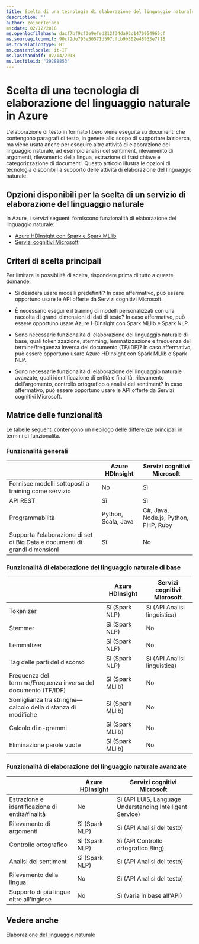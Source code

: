 ```yaml
---
title: Scelta di una tecnologia di elaborazione del linguaggio naturale
description: ''
author: zoinerTejada
ms:date: 02/12/2018
ms.openlocfilehash: dacf7bf9cf3e9efed212f34da93c1470954965cf
ms.sourcegitcommit: 90cf2de795e50571d597cfcb9b302e48933e7f18
ms.translationtype: HT
ms.contentlocale: it-IT
ms.lasthandoff: 02/14/2018
ms.locfileid: "29288853"
---
```

# <a name="choosing-a-natural-language-processing-technology-in-azure"></a>Scelta di una tecnologia di elaborazione del linguaggio naturale in Azure

L'elaborazione di testo in formato libero viene eseguita su documenti che contengono paragrafi di testo, in genere allo scopo di supportare la ricerca, ma viene usata anche per eseguire altre attività di elaborazione del linguaggio naturale, ad esempio analisi del sentiment, rilevamento di argomenti, rilevamento della lingua, estrazione di frasi chiave e categorizzazione di documenti. Questo articolo illustra le opzioni di tecnologia disponibili a supporto delle attività di elaborazione del linguaggio naturale.

## <a name="what-are-your-options-when-choosing-an-nlp-service"></a>Opzioni disponibili per la scelta di un servizio di elaborazione del linguaggio naturale

In Azure, i servizi seguenti forniscono funzionalità di elaborazione del linguaggio naturale:

- [Azure HDInsight con Spark e Spark MLlib](/azure/hdinsight/spark/apache-spark-overview)
- [Servizi cognitivi Microsoft](/azure/#pivot=products&panel=cognitive)

## <a name="key-selection-criteria"></a>Criteri di scelta principali

Per limitare le possibilità di scelta, rispondere prima di tutto a queste domande:

- Si desidera usare modelli predefiniti? In caso affermativo, può essere opportuno usare le API offerte da Servizi cognitivi Microsoft.

- È necessario eseguire il training di modelli personalizzati con una raccolta di grandi dimensioni di dati di testo? In caso affermativo, può essere opportuno usare Azure HDInsight con Spark MLlib e Spark NLP.

- Sono necessarie funzionalità di elaborazione del linguaggio naturale di base, quali tokenizzazione, stemming, lemmatizzazione e frequenza del termine/frequenza inversa del documento (TF/IDF)? In caso affermativo, può essere opportuno usare Azure HDInsight con Spark MLlib e Spark NLP.

- Sono necessarie funzionalità di elaborazione del linguaggio naturale avanzate, quali identificazione di entità e finalità, rilevamento dell'argomento, controllo ortografico o analisi del sentiment? In caso affermativo, può essere opportuno usare le API offerte da Servizi cognitivi Microsoft.

## <a name="capability-matrix"></a>Matrice delle funzionalità

Le tabelle seguenti contengono un riepilogo delle differenze principali in termini di funzionalità.  

### <a name="general-capabilities"></a>Funzionalità generali

| | Azure HDInsight | Servizi cognitivi Microsoft |
| --- | --- | --- |
| Fornisce modelli sottoposti a training come servizio | No | Sì |
| API REST | Sì | Sì |
| Programmabilità | Python, Scala, Java | C#, Java, Node.js, Python, PHP, Ruby |
| Supporta l'elaborazione di set di Big Data e documenti di grandi dimensioni | Sì | No |

### <a name="low-level-natural-language-processing-capabilities"></a>Funzionalità di elaborazione del linguaggio naturale di base

| | Azure HDInsight | Servizi cognitivi Microsoft |  
| --- | --- | --- | 
| Tokenizer | Sì (Spark NLP) | Sì (API Analisi linguistica) |
| Stemmer | Sì (Spark NLP) | No |
| Lemmatizer | Sì (Spark NLP) | No |
| Tag delle parti del discorso | Sì (Spark NLP) | Sì (API Analisi linguistica) |
| Frequenza del termine/Frequenza inversa del documento (TF/IDF) | Sì (Spark MLlib) | No  |
| Somiglianza tra stringhe&mdash;calcolo della distanza di modifiche | Sì (Spark MLlib) | No |
| Calcolo di n-grammi | Sì (Spark MLlib) | No |
| Eliminazione parole vuote | Sì (Spark MLlib) | No |

### <a name="high-level-natural-language-processing-capabilities"></a>Funzionalità di elaborazione del linguaggio naturale avanzate

| | Azure HDInsight | Servizi cognitivi Microsoft |
| --- | --- | --- | 
| Estrazione e identificazione di entità/finalità | No | Sì (API LUIS, Language Understanding Intelligent Service) |    
| Rilevamento di argomenti | Sì (Spark NLP) | Sì (API Analisi del testo) |
| Controllo ortografico | Sì (Spark NLP) | Sì (API Controllo ortografico Bing) |
| Analisi del sentiment | Sì (Spark NLP) | Sì (API Analisi del testo) |
| Rilevamento della lingua | No | Sì (API Analisi del testo) |
| Supporto di più lingue oltre all'inglese | No | Sì (varia in base all'API) |

## <a name="see-also"></a>Vedere anche

[Elaborazione del linguaggio naturale](../scenarios/natural-language-processing.md)